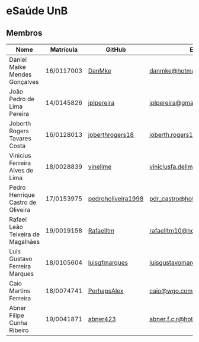 # eSaúde UnB

## Membros

| Nome                          | Matrícula  | GitHub             | Email                                | Papel |
|-------------------------------|------------|--------------------|--------------------------------------|-------|
| Daniel Maike Mendes Gonçalves | 16/0117003 | [DanMke](https://github.com/DanMke) | danmke@hotmail.com | DevOps |
| João Pedro de Lima Pereira    | 14/0145826 | [jplpereira](https://github.com/jplpereira) | jplpereira@gmail.com | Product Owner |
| Joberth Rogers Tavares Costa  | 16/0128013 | [joberthrogers18](https://github.com/joberthrogers18) | joberth.rogers18@gmail.com | Scrum Master |
| Vinicius Ferreira Alves de Lima | 18/0028839 | [vinelime](https://github.com/vinelime) | viniciusfa.delima@gmail.com | Desenvolvedor |
| Pedro Henrique Castro de Oliveira | 17/0153975 | [pedroholiveira1998](https://github.com/pedroholiveira1998) | pdr_castro@hotmail.com | Desenvolvedor |
| Rafael Leão Teixeira de Magalhães | 19/0019158 | [Rafaelltm](https://github.com/Rafaelltm) | rafaelltm10@hotmail.com | Desenvolvedor |
| Luis Gustavo Ferreira Marques | 18/0105604 | [luisgfmarques](https://github.com/luisgfmarques) | luisgustavomarques@outlook.com | Desenvolvedor |
| Caio Martins Ferreira | 18/0074741 | [PerhapsAlex](https://github.com/PerhapsAlex) | caio@wgo.com.br | Desenvolvedor |
| Abner Filipe Cunha Ribeiro | 19/0041871 | [abner423](https://github.com/abner423) | abner.f.c.r@hotmail.com | Desenvolvedor |

